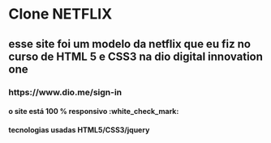 <h1>Clone NETFLIX</h1>
<h2>esse site foi um modelo da netflix que eu fiz no curso de HTML 5 e CSS3 na dio digital innovation one</h2>
<h3>https://www.dio.me/sign-in</h3>

<h4>o site está 100 % responsivo :white_check_mark: </h4>
<h4>tecnologias usadas HTML5/CSS3/jquery 
  
  
